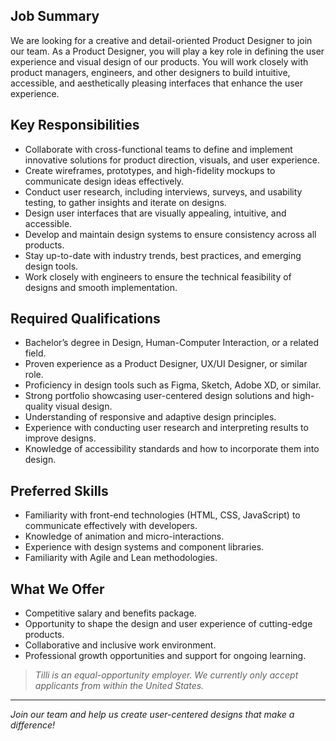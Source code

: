 ## Job Summary
We are looking for a creative and detail-oriented Product Designer to join our team. As a Product Designer, you will play a key role in defining the user experience and visual design of our products. You will work closely with product managers, engineers, and other designers to build intuitive, accessible, and aesthetically pleasing interfaces that enhance the user experience.

## Key Responsibilities
- Collaborate with cross-functional teams to define and implement innovative solutions for product direction, visuals, and user experience.
- Create wireframes, prototypes, and high-fidelity mockups to communicate design ideas effectively.
- Conduct user research, including interviews, surveys, and usability testing, to gather insights and iterate on designs.
- Design user interfaces that are visually appealing, intuitive, and accessible.
- Develop and maintain design systems to ensure consistency across all products.
- Stay up-to-date with industry trends, best practices, and emerging design tools.
- Work closely with engineers to ensure the technical feasibility of designs and smooth implementation.

## Required Qualifications
- Bachelor’s degree in Design, Human-Computer Interaction, or a related field.
- Proven experience as a Product Designer, UX/UI Designer, or similar role.
- Proficiency in design tools such as Figma, Sketch, Adobe XD, or similar.
- Strong portfolio showcasing user-centered design solutions and high-quality visual design.
- Understanding of responsive and adaptive design principles.
- Experience with conducting user research and interpreting results to improve designs.
- Knowledge of accessibility standards and how to incorporate them into design.

## Preferred Skills
- Familiarity with front-end technologies (HTML, CSS, JavaScript) to communicate effectively with developers.
- Knowledge of animation and micro-interactions.
- Experience with design systems and component libraries.
- Familiarity with Agile and Lean methodologies.

## What We Offer
- Competitive salary and benefits package.
- Opportunity to shape the design and user experience of cutting-edge products.
- Collaborative and inclusive work environment.
- Professional growth opportunities and support for ongoing learning.


> *Tilli is an equal-opportunity employer. We currently only accept applicants from within the United States.*

---

*Join our team and help us create user-centered designs that make a difference!*